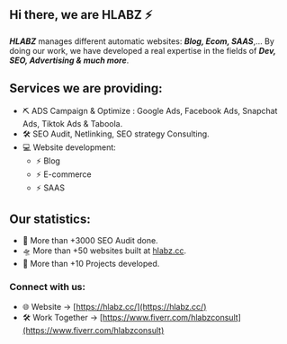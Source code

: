 ## Hi there, we are HLABZ ⚡

***HLABZ*** manages different automatic websites: ***Blog, Ecom, SAAS***,... 
By doing our work, we have developed a real expertise in the fields of ***Dev, SEO, Advertising & much more***.

## Services we are providing:
- ⛏ ADS Campaign & Optimize : Google Ads, Facebook Ads, Snapchat Ads, Tiktok Ads & Taboola.
- 🛠 SEO Audit, Netlinking, SEO strategy Consulting.
- 💻 Website development:
  - ⚡ Blog
  - ⚡ E-commerce
  - ⚡ SAAS

## Our statistics:
- 🚀 More than +3000 SEO Audit done.
- 🛸 More than +50 websites built at [hlabz.cc](hlabz.cc).
- 🧨 More than +10 Projects developed.

### Connect with us:

- 🌐 Website -> [https://hlabz.cc/](https://hlabz.cc/)
- 🛠 Work Together -> [https://www.fiverr.com/hlabzconsult](https://www.fiverr.com/hlabzconsult)
